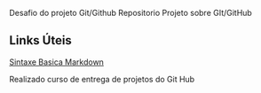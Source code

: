 Desafio do projeto Git/Github
Repositorio Projeto sobre GIt/GitHub

## Links Úteis
[Sintaxe Basica Markdown](https://wwww.markdownguide.org/basic-syntax/)

Realizado curso de entrega de projetos do Git Hub
